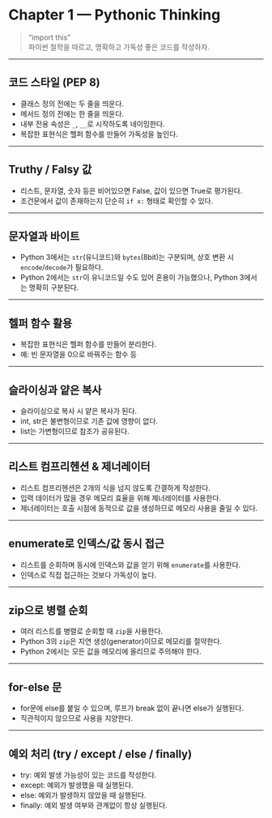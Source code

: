 # Chapter 1 — Pythonic Thinking

> “import this”  
> 파이썬 철학을 따르고, 명확하고 가독성 좋은 코드를 작성하자.

---

## 코드 스타일 (PEP 8)

- 클래스 정의 전에는 두 줄을 띄운다.
- 메서드 정의 전에는 한 줄을 띄운다.
- 내부 전용 속성은 `_`, `__`로 시작하도록 네이밍한다.
- 복잡한 표현식은 헬퍼 함수를 만들어 가독성을 높인다.

---

## Truthy / Falsy 값

- 리스트, 문자열, 숫자 등은 비어있으면 False, 값이 있으면 True로 평가된다.
- 조건문에서 값이 존재하는지 단순히 `if x:` 형태로 확인할 수 있다.

---

## 문자열과 바이트

- Python 3에서는 `str`(유니코드)와 `bytes`(8bit)는 구분되며, 상호 변환 시 `encode`/`decode`가 필요하다.
- Python 2에서는 `str`이 유니코드일 수도 있어 혼용이 가능했으나, Python 3에서는 명확히 구분된다.

---

## 헬퍼 함수 활용

- 복잡한 표현식은 헬퍼 함수를 만들어 분리한다.
- 예: 빈 문자열을 0으로 바꿔주는 함수 등

---

## 슬라이싱과 얕은 복사

- 슬라이싱으로 복사 시 얕은 복사가 된다.
- int, str은 불변형이므로 기존 값에 영향이 없다.
- list는 가변형이므로 참조가 공유된다.

---

## 리스트 컴프리헨션 & 제너레이터

- 리스트 컴프리헨션은 2개의 식을 넘지 않도록 간결하게 작성한다.
- 입력 데이터가 많을 경우 메모리 효율을 위해 제너레이터를 사용한다.
- 제너레이터는 호출 시점에 동적으로 값을 생성하므로 메모리 사용을 줄일 수 있다.

---

## enumerate로 인덱스/값 동시 접근

- 리스트를 순회하며 동시에 인덱스와 값을 얻기 위해 `enumerate`를 사용한다.
- 인덱스로 직접 접근하는 것보다 가독성이 높다.

---

## zip으로 병렬 순회

- 여러 리스트를 병렬로 순회할 때 `zip`을 사용한다.
- Python 3의 `zip`은 지연 생성(generator)이므로 메모리를 절약한다.
- Python 2에서는 모든 값을 메모리에 올리므로 주의해야 한다.

---

## for-else 문

- for문에 else를 붙일 수 있으며, 루프가 break 없이 끝나면 else가 실행된다.
- 직관적이지 않으므로 사용을 지양한다.

---

## 예외 처리 (try / except / else / finally)

- try: 예외 발생 가능성이 있는 코드를 작성한다.
- except: 예외가 발생했을 때 실행된다.
- else: 예외가 발생하지 않았을 때 실행된다.
- finally: 예외 발생 여부와 관계없이 항상 실행된다.

